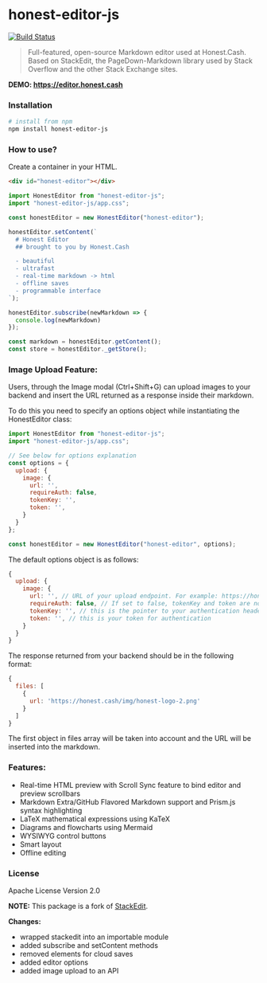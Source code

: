 # honest-editor-js
[![Build Status](https://travis-ci.org/honest-cash/honest-editor-js.svg?branch=master)](https://travis-ci.org/honest-cash/honest-editor-js)

> Full-featured, open-source Markdown editor used at Honest.Cash.
> Based on StackEdit, the PageDown-Markdown library used by Stack Overflow and the other Stack Exchange sites.


**DEMO: https://editor.honest.cash** 

### Installation
``` bash
# install from npm
npm install honest-editor-js
```

### How to use?
Create a container in your HTML.
```html
<div id="honest-editor"></div>
```

```js
import HonestEditor from "honest-editor-js";
import "honest-editor-js/app.css";

const honestEditor = new HonestEditor("honest-editor");

honestEditor.setContent(`
  # Honest Editor
  ## brought to you by Honest.Cash

  - beautiful
  - ultrafast
  - real-time markdown -> html
  - offline saves
  - programmable interface
`);

honestEditor.subscribe(newMarkdown => {
  console.log(newMarkdown)
});

const markdown = honestEditor.getContent();
const store = honestEditor._getStore();
```

### Image Upload Feature:
Users, through the Image modal (Ctrl+Shift+G) can upload images to your backend and insert the URL returned as a response inside their markdown.

To do this you need to specify an options object while instantiating the HonestEditor class:

```js
import HonestEditor from "honest-editor-js";
import "honest-editor-js/app.css";

// See below for options explanation
const options = {
  upload: {
    image: {
      url: '',
      requireAuth: false,
      tokenKey: '',
      token: '',
    }
  }
};

const honestEditor = new HonestEditor("honest-editor", options);
```

The default options object is as follows:
```js
{
  upload: {
    image: {
      url: '', // URL of your upload endpoint. For example: https://honest.cash/api/upload/image
      requireAuth: false, // If set to false, tokenKey and token are not required. Defaults to false.
      tokenKey: '', // this is the pointer to your authentication header. For example: Bearer
      token: '', // this is your token for authentication
    }
  }
}
```

The response returned from your backend should be in the following format:
```js
{
  files: [
    {
      url: 'https://honest.cash/img/honest-logo-2.png'
    }
  ]
}
```
The first object in files array will be taken into account and the URL will be inserted into the markdown.

### Features:
 - Real-time HTML preview with Scroll Sync feature to bind editor and preview scrollbars
 - Markdown Extra/GitHub Flavored Markdown support and Prism.js syntax highlighting
 - LaTeX mathematical expressions using KaTeX
 - Diagrams and flowcharts using Mermaid
 - WYSIWYG control buttons
 - Smart layout
 - Offline editing


### License
Apache License Version 2.0

**NOTE:** This package is a fork of [StackEdit](https://stackedit.io/ "StackEdit").

**Changes:**
- wrapped stackedit into an importable module
- added subscribe and setContent methods
- removed elements for cloud saves
- added editor options
- added image upload to an API


